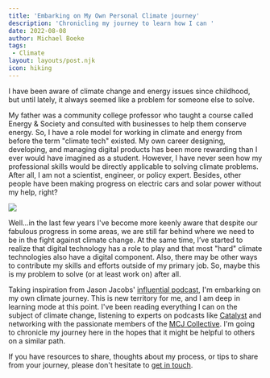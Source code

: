 ```yaml
---
title: 'Embarking on My Own Personal Climate journey'
description: 'Chronicling my journey to learn how I can '
date: 2022-08-08
author: Michael Boeke
tags:
 - Climate
layout: layouts/post.njk
icon: hiking
---
```




<p>I have been aware of climate change and energy issues since childhood, but until lately, it always seemed like a problem for someone else to solve. 

<p>My father was a community college professor who taught a course called Energy & Society and consulted with businesses to help them conserve energy. So, I have a role model for working in climate and energy from before the term "climate tech" existed. My own career designing, developing, and managing digital products has been more rewarding than I ever would have imagined as a student. However, I have never seen how my professional skills would be directly applicable to solving climate problems. After all, I am not a scientist, engineer, or policy expert. Besides, other people have been making progress on electric cars and solar power without my help, right?</p>
<p><img src="/img/redwood-forest-path.jpg"/></p>
<p>Well...in the last few years I've become more keenly aware that despite our fabulous progress in some areas, we are still far behind where we need to be in the fight against climate change. At the same time, I’ve started to realize that digital technology has a role to play and that most "hard" climate technologies also have a digital component. Also, there may be other ways to contribute my skills and efforts outside of my primary job. So, maybe this is my problem to solve (or at least work on) after all.</p>

<p>Taking inspiration from Jason Jacobs' <a href="https://podcasts.apple.com/us/podcast/my-climate-journey/id1462776122">influential podcast</a>, I'm embarking on my own climate journey. This is new territory for me, and I am deep in learning mode at this point. I've been reading everything I can on the subject of climate change, listening to experts on podcasts like <a href="https://podcasts.apple.com/us/podcast/catalyst-with-shayle-kann/id1593204897">Catalyst</a> and networking with the passionate members of the <a href="https://www.mcjcollective.com/">MCJ Collective</a>. I'm going to chronicle my journey here in the hopes that it might be helpful to others on a similar path.</p>

<p>If you have resources to share, thoughts about my process, or tips to share from your journey, please don't hesitate to <a href="mailto:michael@michaelboeke.com">get in touch</a>.</p>
